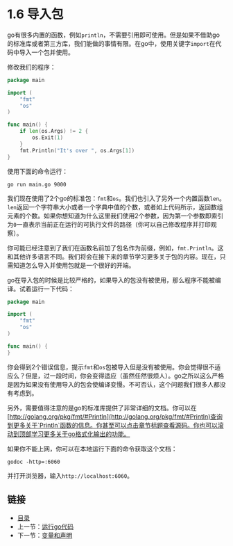 # 1.6 导入包

go有很多内置的函数，例如`println`，不需要引用即可使用。但是如果不借助go的标准库或者第三方库，我们能做的事情有限。在go中，使用关键字`import`在代码中导入一个包并使用。

修改我们的程序：

```go
package main

import (
    "fmt"
    "os"
)

func main() {
    if len(os.Args) != 2 {
        os.Exit(1)
    }
    fmt.Println("It's over ", os.Args[1])
}
```

使用下面的命令运行：

`go run main.go 9000`

我们现在使用了2个go的标准包：`fmt`和`os`。我们也引入了另外一个内置函数`len`。`len`返回一个字符串大小或者一个字典中值的个数，或者如上代码所示，返回数组元素的个数。如果你想知道为什么这里我们使用2个参数，因为第一个参数即索引为`0`一直表示当前正在运行的可执行文件的路径（你可以自己修改程序并打印观察）。

你可能已经注意到了我们在函数名前加了包名作为前缀，例如，`fmt.Println`。这和其他许多语言不同。我们将会在接下来的章节学习更多关于包的内容。现在，只需知道怎么导入并使用包就是一个很好的开端。

go在导入包的时候是比较严格的，如果导入的包没有被使用，那么程序不能被编译。试着运行一下代码：

```go
package main

import (
    "fmt"
    "os"
)

func main() {
}
```

你会得到2个错误信息，提示`fmt`和`os`包被导入但是没有被使用。你会觉得很不适应么？但是，过一段时间，你会变得适应（虽然任然很烦人）。go之所以这么严格是因为如果没有使用导入的包会使编译变慢。不可否认，这个问题我们很多人都没有考虑到。

另外，需要值得注意的是go的标准库提供了非常详细的文档。你可以在[http://golang.org/pkg/fmt/#Println](http://golang.org/pkg/fmt/#Println)查询到更多关于`Println`函数的信息。你甚至可以点击章节标题查看源码。你也可以滚动到顶部学习更多关于go格式化输出的功能。

如果你不能上网，你可以在本地运行下面的命令获取这个文档：

`godoc -http=:6060`

并打开浏览器，输入`http://localhost:6060`。

## 链接

- [目录](directory.md)
- 上一节：[运行go代码](1.5.md)
- 下一节：[变量和声明](1.7.md)